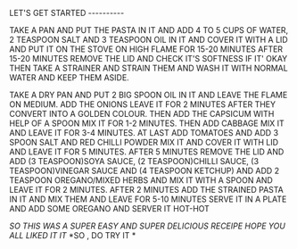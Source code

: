 LET'S GET STARTED ----------

TAKE A PAN AND PUT THE PASTA IN IT AND ADD 4 TO 5 CUPS OF WATER, 2 TEASPOON SALT AND 3 TEASPOON OIL IN IT AND COVER IT WITH A LID AND PUT IT ON THE STOVE ON HIGH FLAME FOR 15-20 MINUTES AFTER 15-20 MINUTES REMOVE THE LID AND CHECK IT'S SOFTNESS IF IT' OKAY THEN TAKE A STRAINER AND STRAIN THEM AND WASH IT WITH NORMAL WATER AND KEEP THEM ASIDE.

TAKE A DRY PAN AND PUT 2 BIG SPOON OIL IN IT AND LEAVE THE FLAME ON MEDIUM.
ADD THE ONIONS LEAVE IT FOR 2 MINUTES AFTER THEY CONVERT INTO A GOLDEN COLOUR.
THEN ADD THE CAPSICUM WITH HELP OF A SPOON MIX IT FOR 1-2 MINUTES.
THEN ADD CABBAGE MIX IT AND LEAVE IT FOR 3-4 MINUTES.
AT LAST ADD TOMATOES AND ADD 3 SPOON SALT AND RED CHILLI POWDER  MIX IT AND COVER IT WITH LID AND LEAVE IT FOR 5 MINUTES.
 AFTER 5 MINUTES REMOVE THE LID AND ADD (3 TEASPOON)SOYA SAUCE, (2 TEASPOON)CHILLI SAUCE, (3 TEASPOON)VINEGAR SAUCE AND (4 TEASPOON KETCHUP) AND ADD 2 TEASPOON OREGANO/MIXED HERBS AND MIX IT WITH A SPOON AND LEAVE IT FOR 2 MINUTES.
 AFTER 2 MINUTES ADD THE STRAINED PASTA IN IT AND MIX THEM AND LEAVE FOR 5-10 MINUTES
 SERVE IT IN A PLATE AND ADD SOME OREGANO AND SERVER IT HOT-HOT 

 *SO THIS WAS A SUPER EASY AND SUPER DELICIOUS RECEIPE*
 *HOPE YOU ALL LIKED IT IT*
 *SO , DO TRY IT *
